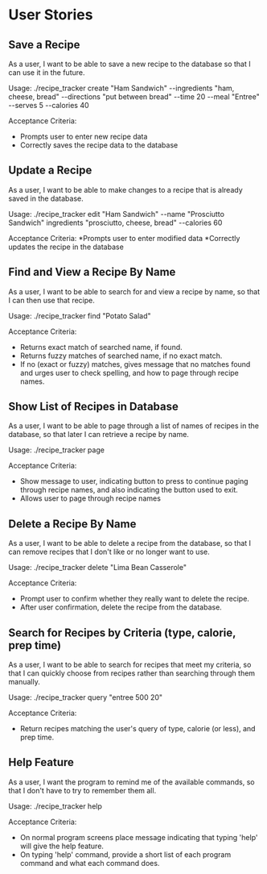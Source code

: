 User Stories
========

Save a Recipe
------------

As  a user, I want to be able to save a new recipe to the database so that I can use
it in the future.

Usage:  ./recipe_tracker create "Ham Sandwich" --ingredients "ham, cheese, bread"
 --directions "put between bread" --time 20 --meal "Entree" --serves 5 --calories
 40

Acceptance Criteria:
* Prompts user to enter new recipe data
* Correctly saves the recipe data to the database

Update a Recipe
--------------

As a user, I want to be able to make changes to a recipe that is already saved in
the database.

Usage: ./recipe_tracker edit "Ham Sandwich" --name "Prosciutto Sandwich"
ingredients "prosciutto, cheese, bread" --calories 60

Acceptance Criteria:
*Prompts user to enter modified data
*Correctly updates the recipe in the database


Find and View a Recipe By Name
----------------------------

As a user, I want to be able to search for and view a recipe by name, so that I can
then use that recipe.

Usage: ./recipe_tracker find "Potato Salad"

Acceptance Criteria:
* Returns exact match of searched name, if found.
* Returns fuzzy matches of searched name, if no exact match.
* If no (exact or fuzzy) matches, gives message that no matches found and
urges user to check spelling, and how to page through recipe names.

Show List of Recipes in Database
----------------------------

As a user, I want to be able to page through a list of names of recipes in the
database, so that later I can retrieve a recipe by name.

Usage: ./recipe_tracker page

Acceptance Criteria:
* Show message to user, indicating button to press to continue paging through
recipe names, and also indicating the button used to exit.
* Allows user to page through recipe names



Delete a Recipe By Name
---------------------

As a user, I want to be able to delete a recipe from the database, so that I can
remove recipes that I don't like or no longer want to use.

Usage: ./recipe_tracker delete "Lima Bean Casserole"

Acceptance Criteria:
* Prompt user to confirm whether they really want to delete the recipe.
* After user confirmation, delete the recipe from the database.


Search for Recipes by Criteria (type, calorie, prep time)
-----------------------------------------------

As a user, I want to be able to search for recipes that meet my criteria, so that I
can quickly choose from recipes rather than searching through them manually.

Usage: ./recipe_tracker query "entree 500 20"

Acceptance Criteria:
* Return recipes matching the user's query of type, calorie (or less), and prep
time.


Help Feature
-----------

As a user, I want the program to remind me of the available commands, so that
I don't have to try to remember them all.

 Usage: ./recipe_tracker help

 Acceptance Criteria:
 * On normal program screens place message indicating that typing 'help' will
 give the help feature.
 * On typing 'help' command, provide a short list of each program command and
 what each command does.
